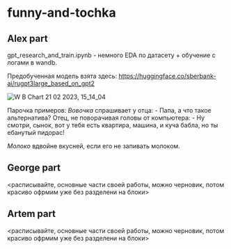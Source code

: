# funny-and-tochka

## Alex part

gpt_research_and_train.ipynb - немного EDA по датасету + обучение с логами в wandb. 

Предобученная модель взята здесь: https://huggingface.co/sberbank-ai/rugpt3large_based_on_gpt2

![W B Chart 21 02 2023, 15_14_04](https://user-images.githubusercontent.com/109301202/220342377-ef65c81c-992b-4946-8783-e3f2323a0048.png)

Парочка примеров:
*Вовочка* спрашивает у отца: - Папа, а что такое альтернатива?  Отец, не поворачивая головы от компьютера: - Ну смотри, сынок, вот у тебя есть квартира, машина, и куча бабла, но ты ебанутый пидорас!

*Молоко* вдвойне вкусней, если его не запивать молоком.

## George part

<расписывайте, основные части своей работы, можно черновик, потом красиво офрмим уже без разделени на блоки>

## Artem part

<расписывайте, основные части своей работы, можно черновик, потом красиво офрмим уже без разделени на блоки>
